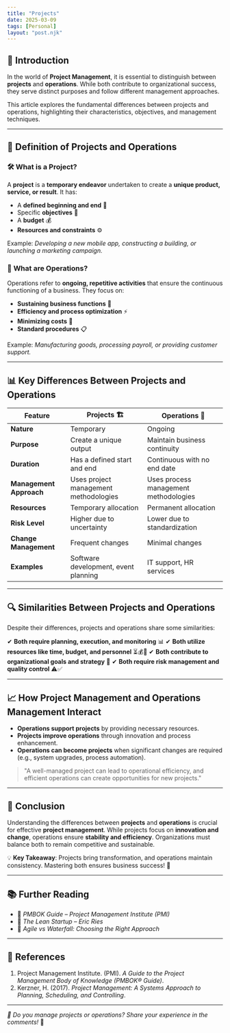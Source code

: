 ```yaml
---
title: "Projects"
date: 2025-03-09
tags: [Personal]
layout: "post.njk"
---
```

## **📌 Introduction**
In the world of **Project Management**, it is essential to distinguish between **projects** and **operations**. While both contribute to organizational success, they serve distinct purposes and follow different management approaches. 

This article explores the fundamental differences between projects and operations, highlighting their characteristics, objectives, and management techniques.

---

## **📖 Definition of Projects and Operations**

### 🛠 **What is a Project?**
A **project** is a **temporary endeavor** undertaken to create a **unique product, service, or result**. It has:

- A **defined beginning and end** 📅
- Specific **objectives** 🎯
- A **budget** 💰
- **Resources and constraints** ⚙️

Example: *Developing a new mobile app, constructing a building, or launching a marketing campaign.*

### 🔄 **What are Operations?**
Operations refer to **ongoing, repetitive activities** that ensure the continuous functioning of a business. They focus on:

- **Sustaining business functions** 🏢
- **Efficiency and process optimization** ⚡
- **Minimizing costs** 💸
- **Standard procedures** 📋

Example: *Manufacturing goods, processing payroll, or providing customer support.*

---

## **📊 Key Differences Between Projects and Operations**

| Feature          | Projects 🏗 | Operations 🔄 |
|-----------------|------------|--------------|
| **Nature** | Temporary | Ongoing |
| **Purpose** | Create a unique output | Maintain business continuity |
| **Duration** | Has a defined start and end | Continuous with no end date |
| **Management Approach** | Uses project management methodologies | Uses process management methodologies |
| **Resources** | Temporary allocation | Permanent allocation |
| **Risk Level** | Higher due to uncertainty | Lower due to standardization |
| **Change Management** | Frequent changes | Minimal changes |
| **Examples** | Software development, event planning | IT support, HR services |

---

## **🔍 Similarities Between Projects and Operations**
Despite their differences, projects and operations share some similarities:

✔ **Both require planning, execution, and monitoring** 📊
✔ **Both utilize resources like time, budget, and personnel** ⏳💰👥
✔ **Both contribute to organizational goals and strategy** 🎯
✔ **Both require risk management and quality control** ⚠️✅

---

## **📈 How Project Management and Operations Management Interact**

- **Operations support projects** by providing necessary resources.
- **Projects improve operations** through innovation and process enhancement.
- **Operations can become projects** when significant changes are required (e.g., system upgrades, process automation).

> "A well-managed project can lead to operational efficiency, and efficient operations can create opportunities for new projects."

---

## **📌 Conclusion**
Understanding the differences between **projects** and **operations** is crucial for effective **project management**. While projects focus on **innovation and change**, operations ensure **stability and efficiency**. Organizations must balance both to remain competitive and sustainable.

💡 **Key Takeaway**: Projects bring transformation, and operations maintain consistency. Mastering both ensures business success! 🚀

---

## **📚 Further Reading**
- 📖 *PMBOK Guide – Project Management Institute (PMI)*
- 📘 *The Lean Startup – Eric Ries*
- 📰 *Agile vs Waterfall: Choosing the Right Approach*

---

## **🔗 References**
1. Project Management Institute. (PMI). *A Guide to the Project Management Body of Knowledge (PMBOK® Guide)*.
2. Kerzner, H. (2017). *Project Management: A Systems Approach to Planning, Scheduling, and Controlling*.

---

_📢 Do you manage projects or operations? Share your experience in the comments!_ 💬
